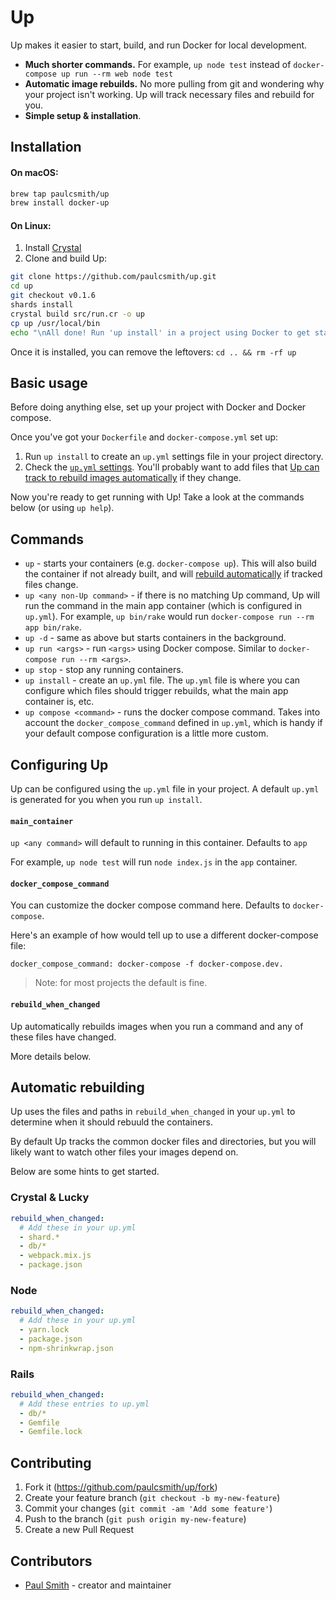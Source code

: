 # Up

Up makes it easier to start, build, and run Docker for local development.

* **Much shorter commands.** For example, `up node test` instead of
  `docker-compose up run --rm web node test`
* **Automatic image rebuilds.** No more pulling from git and wondering why your
  project isn't working. Up will track necessary files and rebuild for you.
* **Simple setup & installation**.

## Installation

#### On macOS:

```bash
brew tap paulcsmith/up
brew install docker-up
```

#### On Linux:

1. Install [Crystal](https://crystal-lang.org/reference/installation/)
1. Clone and build Up:

```bash
git clone https://github.com/paulcsmith/up.git
cd up
git checkout v0.1.6
shards install
crystal build src/run.cr -o up
cp up /usr/local/bin
echo "\nAll done! Run 'up install' in a project using Docker to get started."
```

Once it is installed, you can remove the leftovers: `cd .. && rm -rf up`

## Basic usage

Before doing anything else, set up your project with Docker and Docker compose.

Once you've got your `Dockerfile` and `docker-compose.yml` set up:

1. Run `up install` to create an `up.yml` settings file in your project directory.
1. Check the [`up.yml` settings](#configuring-up). You'll probably want to
   add files that [Up can track to rebuild images automatically](#automatic-rebuilding)
   if they change.

Now you're ready to get running with Up! Take a look at the commands below
(or using `up help`).

## Commands

* `up` - starts your containers (e.g. `docker-compose up`). This will also build
  the container if not already built, and will
  [rebuild automatically](#automatic-rebuilding) if tracked files change.
* `up <any non-Up command>` - if there is no matching Up command, Up will run
  the command in the main app container (which is configured in `up.yml`). For example,
  `up bin/rake` would run `docker-compose run --rm app bin/rake`.
* `up -d` - same as above but starts containers in the background.
* `up run <args>` - run `<args>` using Docker compose. Similar to `docker-compose run --rm <args>`.
* `up stop` - stop any running containers.
* `up install` - create an `up.yml` file. The `up.yml` file is where you can
  configure which files should trigger rebuilds, what the main app container
  is, etc.
* `up compose <command>` - runs the docker compose command. Takes into account
  the `docker_compose_command` defined in `up.yml`, which is handy if your
  default compose configuration is a little more custom.

## Configuring Up

Up can be configured using the `up.yml` file in your project. A default `up.yml`
is generated for you when you run `up install`.

#### `main_container`

`up <any command>` will default to running in this container. Defaults to `app`

For example, `up node test` will run `node index.js` in the `app` container.

#### `docker_compose_command`

You can customize the docker compose command here. Defaults to `docker-compose`.

Here's an example of how would tell up to use a different docker-compose file:

    docker_compose_command: docker-compose -f docker-compose.dev.

> Note: for most projects the default is fine.

#### `rebuild_when_changed`

Up automatically rebuilds images when you run a command and any of these
files have changed.

More details below.

## Automatic rebuilding

Up uses the files and paths in `rebuild_when_changed` in your `up.yml` to
determine when it should rebuuld the containers.

By default Up tracks the common docker files and directories, but you will likely
want to watch other files your images depend on.

Below are some hints to get started.

### Crystal & Lucky

```yaml
rebuild_when_changed:
  # Add these in your up.yml
  - shard.*
  - db/*
  - webpack.mix.js
  - package.json
```

### Node

```yaml
rebuild_when_changed:
  # Add these in your up.yml
  - yarn.lock
  - package.json
  - npm-shrinkwrap.json
```

### Rails

```yaml
rebuild_when_changed:
  # Add these entries to up.yml
  - db/*
  - Gemfile
  - Gemfile.lock
```

## Contributing

1. Fork it (<https://github.com/paulcsmith/up/fork>)
2. Create your feature branch (`git checkout -b my-new-feature`)
3. Commit your changes (`git commit -am 'Add some feature'`)
4. Push to the branch (`git push origin my-new-feature`)
5. Create a new Pull Request

## Contributors

- [Paul Smith](https://github.com/paulcsmith) - creator and maintainer
